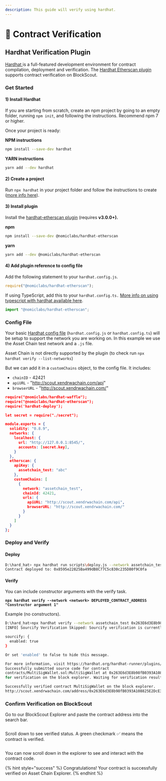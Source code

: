 ```yaml
---
description: This guide will verify using hardhat.
---
```


# 👀 Contract Verification

## Hardhat Verification Plugin

[Hardhat ](https://hardhat.org/)is a full-featured development environment for contract compilation, deployment and verification. The [Hardhat Etherscan plugin](https://hardhat.org/plugins/nomiclabs-hardhat-etherscan.html) supports contract verification on BlockScout.

### Get Started <a href="#get-started" id="get-started"></a>

#### **1) Install Hardhat** <a href="#id-1-install-hardhat" id="id-1-install-hardhat"></a>

If you are starting from scratch, create an npm project by going to an empty folder, running `npm init`, and following the instructions. Recommend npm 7 or higher.

Once your project is ready:

**NPM instructions**

```bash
npm install --save-dev hardhat
```

**YARN instructions**

```bash
yarn add --dev hardhat
```

#### **2) Create a project** <a href="#id-2-create-a-project" id="id-2-create-a-project"></a>

Run `npx hardhat` in your project folder and follow the instructions to create ([more info here](https://hardhat.org/getting-started/#quick-start)).

#### 3) Install plugin <a href="#id-3-install-plugin" id="id-3-install-plugin"></a>

Install the [hardhat-etherscan plugin](https://hardhat.org/plugins/nomiclabs-hardhat-etherscan.html) (requires **v3.0.0+).**

**npm**

```bash
npm install --save-dev @nomiclabs/hardhat-etherscan
```

**yarn**

```bash
yarn add --dev @nomiclabs/hardhat-etherscan
```

#### 4) Add plugin reference to config file <a href="#id-4-add-plugin-reference-to-config-file" id="id-4-add-plugin-reference-to-config-file"></a>

Add the following statement to your `hardhat.config.js`.

```javascript
require("@nomiclabs/hardhat-etherscan");
```

If using TypeScript, add this to your `hardhat.config.ts.` [More info on using typescript with hardhat available here](https://hardhat.org/guides/typescript.html#typescript-support).

```javascript
import "@nomiclabs/hardhat-etherscan";
```

### Config File <a href="#config-file" id="config-file"></a>

Your basic [Hardhat config file](https://hardhat.org/config/) (`hardhat.config.js` or `hardhat.config.ts`) will be setup to support the network you are working on. In this example we use the Asset Chain test network and a `.js` file.

Asset Chain is not directly supported by the plugin (to check run `npx hardhat verify --list-networks`)

But we can add it in a `customChains` object, to the config file. It includes:

* `chainID` - 42421
* `apiURL` - "http://scout.xendrwachain.com/api"
* `browserURL` - "http://scout.xendrwachain.com/"



```json
require("@nomiclabs/hardhat-waffle");
require("@nomiclabs/hardhat-etherscan");
require('hardhat-deploy');

let secret = require("./secret");

module.exports = {
  solidity: "0.8.9",
  networks: {
    localhost: {
      url: "http://127.0.0.1:8545/",
      accounts: [secret.key],
    }
  },
  etherscan: {
    apiKey: {
      assetchain_test: "abc"
    },
    customChains: [
      {
        network: "assetchain_test",
        chainId: 42421,
        urls: {
          apiURL: "http://scout.xendrwachain.com/api",
          browserURL: "http://scout.xendrwachain.com/"
        }
      }
    ]
  }
};
```

### Deploy and Verify <a href="#deploy-and-verify" id="deploy-and-verify"></a>

#### Deploy <a href="#deploy" id="deploy"></a>

```bash
D:\hard_hat> npx hardhat run scripts\deploy.js --network assetchain_test
Contract deployed to: 0x8595e22825Ba499dB8C77C5c830c235D80f9C0fa
```

#### Verify <a href="#verify" id="verify"></a>

You can include constructor arguments with the verify task.

<pre class="language-bash"><code class="lang-bash"><strong>npx hardhat verify --network &#x3C;network> DEPLOYED_CONTRACT_ADDRESS "Constructor argument 1"
</strong></code></pre>

&#x20;Example (no constructors).

```sh
D:\hard_hat>npx hardhat verify --network assetchain_test 0x263E6d3E8b98fB0393A108825E2DcE3063F66713  --constructor-args ./scripts/arguments.js 
[INFO] Sourcify Verification Skipped: Sourcify verification is currently disabled. To enable it, add the following entry to your Hardhat configuration:

sourcify: {
  enabled: true
}

Or set 'enabled' to false to hide this message.

For more information, visit https://hardhat.org/hardhat-runner/plugins/nomicfoundation-hardhat-verify#verifying-on-sourcify
Successfully submitted source code for contract
contracts/MultiSigWallet.sol:MultiSigWallet at 0x263E6d3E8b98fB0393A108825E2DcE3063F66713
for verification on the block explorer. Waiting for verification result...

Successfully verified contract MultiSigWallet on the block explorer.
http://scout.xendrwachain.com/address/0x263E6d3E8b98fB0393A108825E2DcE3063F66713#code
```

### Confirm Verification on BlockScout <a href="#confirm-verification-on-blockscout" id="confirm-verification-on-blockscout"></a>

Go to our BlockScout Explorer and paste the contract address into the search bar.

<figure><img src="../.gitbook/assets/Screenshot 2024-05-30 at 5.58.42 PM.png" alt=""><figcaption></figcaption></figure>

Scroll down to see verified status. A green checkmark ✅ means the contract is verified.

<figure><img src="../.gitbook/assets/Screenshot 2024-05-30 at 5.58.22 PM.png" alt=""><figcaption></figcaption></figure>

You can now scroll down in the explorer to see and interact with the contract code.



{% hint style="success" %}
Congratulations! Your contract is successfully verified on Asset Chain Explorer.
{% endhint %}



### &#x20; <a href="#faq" id="faq"></a>
